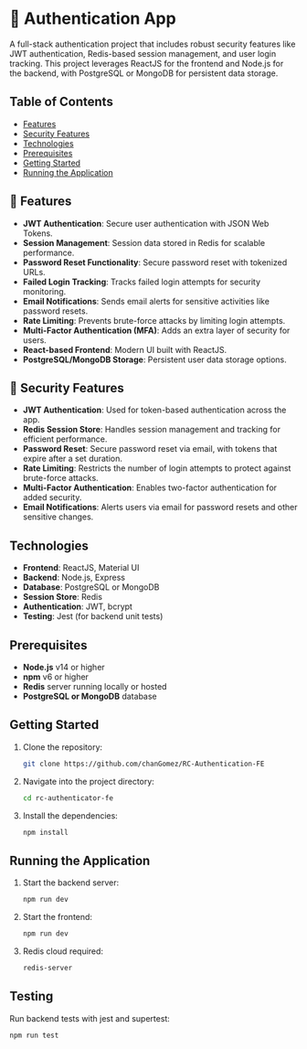 # 🔐 Authentication App

A full-stack authentication project that includes robust security features like JWT authentication, Redis-based session management, and user login tracking. This project leverages ReactJS for the frontend and Node.js for the backend, with PostgreSQL or MongoDB for persistent data storage.

##  Table of Contents
- [Features](#features)
- [Security Features](#security-features)
- [Technologies](#technologies)
- [Prerequisites](#prerequisites)
- [Getting Started](#getting-started)
- [Running the Application](#running-the-application)

## 🎯 Features
- **JWT Authentication**: Secure user authentication with JSON Web Tokens.
- **Session Management**: Session data stored in Redis for scalable performance.
- **Password Reset Functionality**: Secure password reset with tokenized URLs.
- **Failed Login Tracking**: Tracks failed login attempts for security monitoring.
- **Email Notifications**: Sends email alerts for sensitive activities like password resets.
- **Rate Limiting**: Prevents brute-force attacks by limiting login attempts.
- **Multi-Factor Authentication (MFA)**: Adds an extra layer of security for users.
- **React-based Frontend**: Modern UI built with ReactJS.
- **PostgreSQL/MongoDB Storage**: Persistent user data storage options.


## 🚨 Security Features

- **JWT Authentication**: Used for token-based authentication across the app.
- **Redis Session Store**: Handles session management and tracking for efficient performance.
- **Password Reset**: Secure password reset via email, with tokens that expire after a set duration.
- **Rate Limiting**: Restricts the number of login attempts to protect against brute-force attacks.
- **Multi-Factor Authentication**: Enables two-factor authentication for added security.
- **Email Notifications**: Alerts users via email for password resets and other sensitive changes.

  
## Technologies
- **Frontend**: ReactJS, Material UI
- **Backend**: Node.js, Express
- **Database**: PostgreSQL or MongoDB
- **Session Store**: Redis
- **Authentication**: JWT, bcrypt
- **Testing**: Jest (for backend unit tests)

## Prerequisites
- **Node.js** v14 or higher
- **npm** v6 or higher
- **Redis** server running locally or hosted
- **PostgreSQL or MongoDB** database

## Getting Started

1. Clone the repository:
   ```bash
   git clone https://github.com/chanGomez/RC-Authentication-FE
   ```

2. Navigate into the project directory:
   ```bash
   cd rc-authenticator-fe
   ```

3. Install the dependencies:
   ```bash
   npm install
   ```

## Running the Application

1. Start the backend server:
   ```bash
   npm run dev
   ```

2. Start the frontend:
   ```bash
   npm run dev
   ```

3. Redis cloud required:
   ```bash
   redis-server
   ```


## Testing
Run backend tests with jest and supertest:
```bash
npm run test
```
